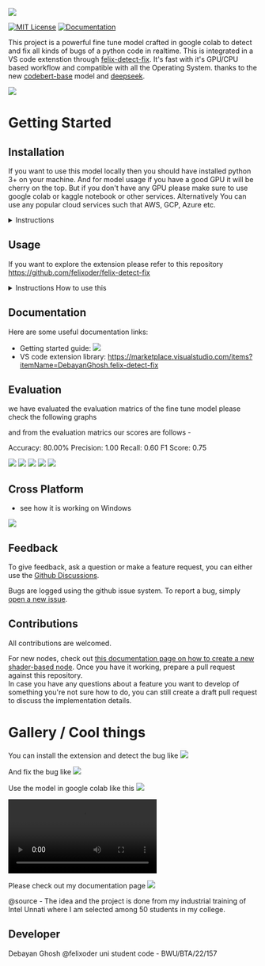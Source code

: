 ![](https://github.com/felixoder/bug_detection_ml_project/blob/master/logo.png?raw=true)

[![MIT License](https://img.shields.io/badge/license-MIT-blue.svg?style=for-the-badge)](https://github.com/felixoder/bug_detection_ml_project/blob/master/LICENSE)
[![Documentation](https://img.shields.io/badge/Documentation-github-brightgreen.svg?style=for-the-badge)](https://usefelix.vercel.app/)

This project is a powerful fine tune model crafted in google colab to detect and fix all kinds of bugs of a python code in realtime. This is integrated in a VS code extenstion through [felix-detect-fix](https://github.com/felixoder/felix-detect-fix). It's fast with it's GPU/CPU based workflow and compatible with all the Operating System. thanks to the new [codebert-base](microsoft/codebert-base) model and [deepseek](deepseek-ai/deepseek-coder-1.3b-instruct).

![](https://github.com/felixoder/bug_detection_ml_project/blob/master/demo_running.png?raw=true)

# Getting Started

## Installation

If you want to use this model locally then you should have installed python 3+ on your machine. And for model usage if you have a good GPU it will be cherry on the top. But if you don't have any GPU please make sure to use google colab or kaggle notebook or other services. Alternatively You can use any popular cloud services such that AWS, GCP, Azure etc.

<details><summary>Instructions</summary>

The both bug detecting and fixing model is available on the [Huggingface-bug-detection](https://huggingface.co/felixoder/bug_detector_model) and [Huggingface-bug-fixing](https://huggingface.co/felixoder/bug_fixer_model) if you want to install them you are good to go.

1. Open the `usingModel.ipynb` and test this model.
2. Check the accuracy score, F1, Precesion and other metrics for better understanding.
3. Next, Check for the graphical section to understand confusion matrix, box-plot, histogram etc.

</details>

## Usage

If you want to explore the extension please refer to this repository
https://github.com/felixoder/felix-detect-fix

<details><summary>Instructions How to use this</summary>

Open the extension tab in your VS code and find this [felix-detect-fix](https://marketplace.visualstudio.com/items?itemName=DebayanGhosh.felix-detect-fix) and install this.

1. Now create a python file having extension of `.ipynb`.
2. Write some code and press `Ctrl/cmd + shift + p` and type `Detect Bug`. after running this wait for couple of second and if there is a bug you can see a pop up and if you want to click `Fix Bug`.
3. Next, Click the `Fix Bug` [you can do this either by running the `Ctrl/cmd + shift + p` and type `Detect Bug` or the steps in step 2 and do fix likewise]

![](https://github.com/felixoder/bug_detection_ml_project/blob/master/images/e1.png?raw=true)
![](https://github.com/felixoder/bug_detection_ml_project/blob/master/images/e2.png?raw=true)
![](https://github.com/felixoder/bug_detection_ml_project/blob/master/images/e3.png?raw=true)
![](https://github.com/felixoder/bug_detection_ml_project/blob/master/images/e4.png?raw=true)
![](https://github.com/felixoder/bug_detection_ml_project/blob/master/images/e5.png?raw=true)

</details>

## Documentation

Here are some useful documentation links:

- Getting started guide: ![](https://usefelix.vercel.app)
- VS code extension library: https://marketplace.visualstudio.com/items?itemName=DebayanGhosh.felix-detect-fix

## Evaluation

we have evaluated the evaluation matrics of the fine tune model please check the following graphs

and from the evaluation matrics our scores are follows -

Accuracy: 80.00%
Precision: 1.00
Recall: 0.60
F1 Score: 0.75

![](https://github.com/felixoder/bug_detection_ml_project/blob/master/images/t1.png?raw=true)
![](https://github.com/felixoder/bug_detection_ml_project/blob/master/images/t2.png?raw=true)
![](https://github.com/felixoder/bug_detection_ml_project/blob/master/images/t3.png?raw=true)
![](https://github.com/felixoder/bug_detection_ml_project/blob/master/images/t4.png?raw=true)
![](https://github.com/felixoder/bug_detection_ml_project/blob/master/images/t5.png?raw=true)

## Cross Platform

- see how it is working on Windows

![](https://github.com/felixoder/bug_detection_ml_project/blob/master/images/e6.png?raw=true)

## Feedback

To give feedback, ask a question or make a feature request, you can either use the [Github Discussions](https://github.com/felixoder/bug_detection_ml_project/discussions).

Bugs are logged using the github issue system. To report a bug, simply [open a new issue](https://github.com/felixoder/bug_detection_ml_project/issues/new/choose).

## Contributions

All contributions are welcomed.

For new nodes, check out [this documentation page on how to create a new shader-based node](https://usefelix.vercel.app/). Once you have it working, prepare a pull request against this repository.  
In case you have any questions about a feature you want to develop of something you're not sure how to do, you can still create a draft pull request to discuss the implementation details.

# Gallery / Cool things

You can install the extension and detect the bug like
![](https://github.com/felixoder/bug_detection_ml_project/blob/master/images/d1.gif?raw=true)

And fix the bug like
![](https://github.com/felixoder/bug_detection_ml_project/blob/master/images/d2.gif?raw=true)

Use the model in google colab like this
![](https://github.com/felixoder/bug_detection_ml_project/blob/master/images/d3.gif?raw=true)

![full video how to use the model in vs code](https://github.com/felixoder/bug_detection_ml_project/blob/master/images/full.mp4?raw=true)

Please check out my documentation page
![](https://usefelix.vercel.app)

@source - The idea and the project is done from my industrial training of Intel Unnati where I am selected among 50 students in my college.

## Developer

Debayan Ghosh @felixoder
uni student code - BWU/BTA/22/157

